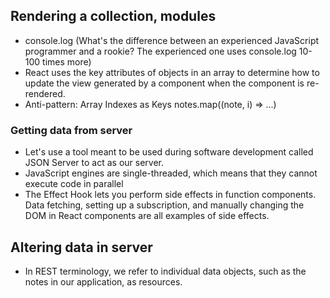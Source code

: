 ## Rendering a collection, modules
- console.log (What's the difference between an experienced JavaScript programmer and a rookie? The experienced one uses console.log 10-100 times more)
- React uses the key attributes of objects in an array to determine how to update the view generated by a component when the component is re-rendered.
- Anti-pattern: Array Indexes as Keys notes.map((note, i) => ...)

### Getting data from server
- Let's use a tool meant to be used during software development called JSON Server to act as our server.
- JavaScript engines are single-threaded, which means that they cannot execute code in parallel
- The Effect Hook lets you perform side effects in function components. Data fetching, setting up a subscription, and manually changing the DOM in React components are all examples of side effects.


## Altering data in server
- In REST terminology, we refer to individual data objects, such as the notes in our application, as resources.